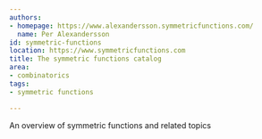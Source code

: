 ```yaml
---
authors:
- homepage: https://www.alexandersson.symmetricfunctions.com/
  name: Per Alexandersson
id: symmetric-functions
location: https://www.symmetricfunctions.com
title: The symmetric functions catalog
area:
- combinatorics
tags:
- symmetric functions

---
```


An overview of symmetric functions and related topics